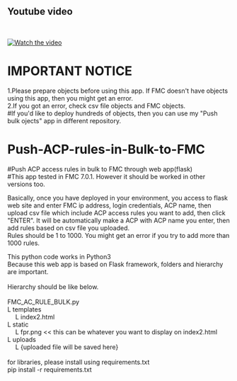 <h2>Youtube video</h2> <br>

[![Watch the video](https://img.youtube.com/vi/1nPtBRju6Ag/0.jpg)](https://youtu.be/1nPtBRju6Ag)

<H1>IMPORTANT NOTICE</H1>
1.Please prepare objects before using this app. If FMC doesn't have objects using this app, then you might get an error.<br>
2.If you got an error, check csv file objects and FMC objects.<br>
#If you'd like to deploy hundreds of objects, then you can use my "Push bulk ojects" app in different repository.

# Push-ACP-rules-in-Bulk-to-FMC <br>
#Push ACP access rules in bulk to FMC through web app(flask) <br>
#This app tested in FMC 7.0.1. However it should be worked in other versions too.<br>

Basically, once you have deployed in your environment, you access to flask web site and enter FMC ip address, login credentials, ACP name, then upload csv file which include ACP access rules you want to add, then click "ENTER". It will be automatically make a ACP with ACP name you enter, then add rules based on csv file you uploaded.<br>
Rules should be 1 to 1000. You might get an error if you try to add more than 1000 rules.

This python code works in Python3 <br>
Because this web app is based on Flask framework, folders and hierarchy are important. <br>
 <br>
Hierarchy should be like below. <br>
 <br>
FMC_AC_RULE_BULK.py <br>
L templates <br>
  L index2.html <br>
L static <br>
  L fpr.png << this can be whatever you want to display on index2.html<br> 
L uploads <br>
  L {uploaded file will be saved here} <br>
 <br>
for libraries, please install using requirements.txt <br>
pip install -r requirements.txt <br>
